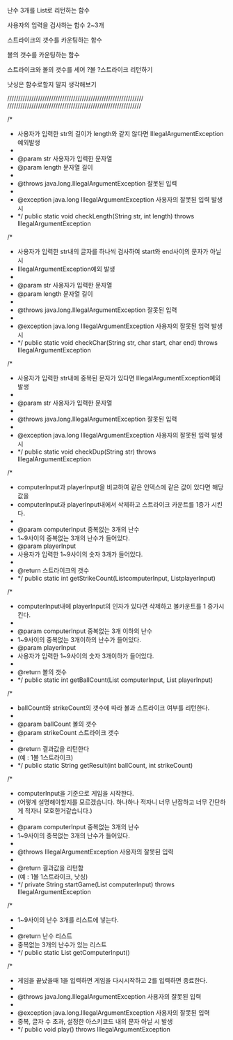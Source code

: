 난수 3개를 List로 리턴하는 함수

사용자의 입력을 검사하는 함수 2~3개

스트라이크의 갯수를 카운팅하는 함수

볼의 갯수를 카운팅하는 함수

스트라이크와 볼의 갯수를 세어 ?볼 ?스트라이크 리턴하기

낫싱은 함수로할지 말지 생각해보기

//////////////////////////////////////////////////////////////
/////////////////////////////////////////////////////////////

/*
*   사용자가 입력한 str의 길이가 length와 같지 않다면 IllegalArgumentException예외발생
*
* @param str 사용자가 입력한 문자열
* @param length 문자열 길이
*
* @throws java.long.IllegalArgumentException 잘못된 입력
*
* @exception java.long IllegalArgumentException 사용자의 잘못된 입력 발생시
* */
public static void checkLength(String str, int length) throws IllegalArgumentException


/*
*  사용자가 입력한 str내의 글자를 하나씩 검사하여 start와 end사이의 문자가 아닐 시
*  IllegalArgumentException예외 발생
*
* @param str 사용자가 입력한 문자열
* @param length 문자열 길이
*
* @throws java.long.IllegalArgumentException 잘못된 입력
*
* @exception java.long IllegalArgumentException 사용자의 잘못된 입력 발생시
* */
public static void checkChar(String str, char start, char end) throws IllegalArgumentException

  
/*
*  사용자가 입력한 str내에 중복된 문자가 있다면 IllegalArgumentException예외 발생
*
* @param str 사용자가 입력한 문자열
*
* @throws java.long.IllegalArgumentException 잘못된 입력
*
* @exception java.long IllegalArgumentException 사용자의 잘못된 입력 발생시
* */
public static void checkDup(String str) throws IllegalArgumentException


/*
*   computerInput과 playerInput을 비교하여 같은 인덱스에 같은 값이 있다면 해당 값을
*   computerInput과 playerInput내에서 삭제하고 스트라이크 카운트를 1증가 시킨다.
*
* @param computerInput 중복없는 3개의 난수
*   1~9사이의 중복없는 3개의 난수가 들어있다.
* @param playerInput
*   사용자가 입력한 1~9사이의 숫자 3개가 들어있다.
*
* @return 스트라이크의 갯수
* */
public static int getStrikeCount(List<Integer>computerInput, List<Integer>playerInput)


/*
* computerInput내에 playerInput의 인자가 있다면 삭제하고 볼카운트를 1 증가시킨다.
*
* @param computerInput 중복없는 3개 이하의 난수
*   1~9사이의 중복없는 3개이하의 난수가 들어있다.
* @param playerInput
*   사용자가 입력한 1~9사이의 숫자 3개이하가 들어있다.
*
* @return 볼의 갯수
* */
public static int getBallCount(List<Integer> computerInput, List<Integer> playerInput)


/*
*  ballCount와 strikeCount의 갯수에 따라 볼과 스트라이크 여부를 리턴한다.
*
* @param ballCount 볼의 갯수
* @param strikeCount 스트라이크 갯수
*
* @return 결과값을 리턴한다
* (예 : 1볼 1스트라이크)
* */
public static String getResult(int ballCount, int strikeCount)


/*
*   computerInput을 기준으로 게임을 시작한다.
*   (어떻게 설명해야할지를 모르겠습니다. 하나하나 적자니 너무 난잡하고 너무 간단하게 적자니 모호한거같습니다.)
*
* @param computerInput 중복없는 3개의 난수
*   1~9사이의 중복없는 3개의 난수가 들어있다.
*
* @throws IllegalArgumentException 사용자의 잘못된 입력
*
* @return 결과값을 리턴함
*   (예 : 1볼 1스트라이크, 낫싱)
* */
private String startGame(List<Integer> computerInput) throws IllegalArgumentException


/*
*   1~9사이의 난수 3개를 리스트에 넣는다.
*
* @return 난수 리스트
*   중복없는 3개의 난수가 있는 리스트
* */
public static List<Integer> getComputerInput()


/*
*   게임을 끝났을때 1을 입력하면 게임을 다시시작하고 2를 입력하면 종료한다.
*
* @throws java.long.IllegalArgumentException 사용자의 잘못된 입력
*
* @exception java.long.IllegalArgumentException 사용자의 잘못된 입력
*   중복, 글자 수 초과, 설정한 아스키코드 내의 문자 아닐 시 발생
* */
public void play() throws IllegalArgumentException